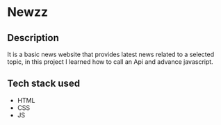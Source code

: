# Newzz 
## Description
It is a basic news website that provides latest news related to a selected topic, in this project I learned how to call an Api and advance javascript. 
## Tech stack used
- HTML
- CSS
- JS

